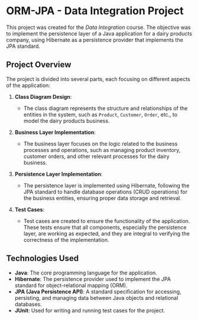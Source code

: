 # ORM-JPA - Data Integration Project

This project was created for the *Data Integration* course. The objective was to implement the persistence layer of a Java application for a dairy products company, using Hibernate as a persistence provider that implements the JPA standard.

## Project Overview

The project is divided into several parts, each focusing on different aspects of the application:

1. **Class Diagram Design**: 
   - The class diagram represents the structure and relationships of the entities in the system, such as `Product`, `Customer`, `Order`, etc., to model the dairy products business.
   
2. **Business Layer Implementation**:
   - The business layer focuses on the logic related to the business processes and operations, such as managing product inventory, customer orders, and other relevant processes for the dairy business.
   
3. **Persistence Layer Implementation**:
   - The persistence layer is implemented using Hibernate, following the JPA standard to handle database operations (CRUD operations) for the business entities, ensuring proper data storage and retrieval.
   
4. **Test Cases**:
   - Test cases are created to ensure the functionality of the application. These tests ensure that all components, especially the persistence layer, are working as expected, and they are integral to verifying the correctness of the implementation.

## Technologies Used

- **Java**: The core programming language for the application.
- **Hibernate**: The persistence provider used to implement the JPA standard for object-relational mapping (ORM).
- **JPA (Java Persistence API)**: A standard specification for accessing, persisting, and managing data between Java objects and relational databases.
- **JUnit**: Used for writing and running test cases for the project.

